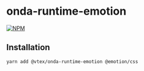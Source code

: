 # onda-runtime-emotion

[![NPM](https://img.shields.io/npm/v/@vtex/onda-runtime-emotion.svg)](https://www.npmjs.com/package/@vtex/onda-runtime-emotion)

## Installation

```sh
yarn add @vtex/onda-runtime-emotion @emotion/css
```
